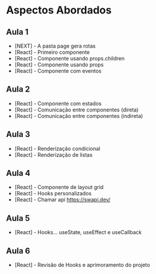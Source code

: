 # Aspectos Abordados

## Aula 1
- [NEXT] - A pasta page gera rotas
- [React] - Primeiro componente
- [React] - Componente usando props.children
- [React] - Componente usando props
- [React] - Componente com eventos

## Aula 2
- [React] - Componente com estados
- [React] - Comunicação entre componentes (direta)
- [React] - Comunicação entre componentes (indireta)

## Aula 3
- [React] - Renderização condicional
- [React] - Renderização de listas

## Aula 4
- [React] - Componente de layout grid 
- [React] - Hooks personalizados
- [React] - Chamar api https://swapi.dev/

## Aula 5
- [React] - Hooks... useState, useEffect e useCallback

## Aula 6
- [React] - Revisão de Hooks e aprimoramento do projeto

